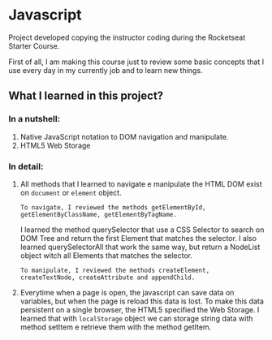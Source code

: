 # Javascript

Project developed copying the instructor coding during the Rocketseat Starter Course.

First of all, I am making this course just to review some basic concepts
that I use every day in my currently job and to learn new things.

## What I learned in this project?

### In a nutshell:

1.  Native JavaScript notation to DOM navigation and manipulate.
2.  HTML5 Web Storage

### In detail:

1.  All methods that I learned to navigate e manipulate the HTML DOM exist on `document` or `element` object.

        To navigate, I reviewed the methods getElementById, getElementByClassName, getElementByTagName.

    I learned the method querySelector that use a CSS Selector to search on DOM Tree and return the first Element
    that matches the selector. I also learned querySelectorAll that work the same way, but return a NodeList object
    witch all Elements that matches the selector.

        To manipulate, I reviewed the methods createElement, createTextNode, createAttribute and appendChild.

2.  Everytime when a page is open, the javascript can save data on variables, but when the page is reload
    this data is lost. To make this data persistent on a single browser, the HTML5 specified the Web Storage.
    I learned that with `localStorage` object we can storage string data with method setItem e retrieve them
    with the method getItem.
